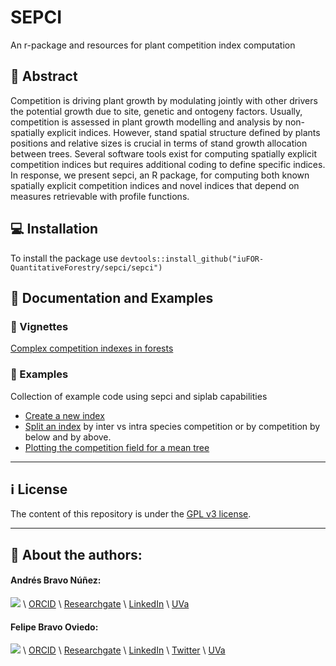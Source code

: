 # SEPCI
An r-package and resources for plant competition index computation

## :book: Abstract 
Competition is driving plant growth by modulating jointly with other drivers the potential growth due to site, genetic and ontogeny factors. Usually, competition is assessed in plant growth modelling and analysis by non-spatially explicit indices. However, stand spatial structure defined by plants positions and relative sizes is crucial in terms of stand growth allocation between trees. Several software tools exist for computing spatially explicit competition indices but requires additional coding to define specific indices. In response, we present sepci, an R package, for computing both known spatially explicit competition indices and novel indices that depend on measures retrievable with profile functions.

## :computer: Installation
To install the package use ```devtools::install_github("iuFOR-QuantitativeForestry/sepci/sepci")```

## :page_facing_up: Documentation and Examples
### :scroll: Vignettes
[Complex competition indexes in forests](https://html-preview.github.io/?url=https://github.com/iuFOR-QuantitativeForestry/sepci/blob/main/sepci/doc/sepci.html)

### :hammer: Examples
Collection of example code using sepci and siplab capabilities
* [Create a new index](examples/creating_a_new_index.R)
* [Split an index](examples/splitting_an_index.R) by inter vs intra species competition or by competition by below and by above.
* [Plotting the competition field for a mean tree](examples/plotting_mean_tree_competition_field.R)

---

## :information_source: License

The content of this repository is under the [GPL v3 license](./LICENSE).

---

## :link: About the authors:

#### Andrés Bravo Núñez:

[![](https://github.com/andbrav.png?size=50)](https://github.com/andbrav) \\
[ORCID](https://orcid.org/0009-0003-6650-3487) \\
[Researchgate](https://www.researchgate.net/profile/Andres-Bravo-Nunez-2) \\
[LinkedIn](https://es.linkedin.com/in/andbrav) \\
[UVa](https://portaldelaciencia.uva.es/investigadores/874028/detalle)

#### Felipe Bravo Oviedo:

[![](https://github.com/Felipe-Bravo.png?size=50)](https://github.com/Felipe-Bravo) \\
[ORCID](https://orcid.org/0000-0001-7348-6695) \\
[Researchgate](https://www.researchgate.net/profile/Felipe-Bravo-11) \\
[LinkedIn](https://www.linkedin.com/in/felipebravooviedo) \\
[Twitter](https://twitter.com/fbravo_SFM) \\
[UVa](https://portaldelaciencia.uva.es/investigadores/181874/detalle)

